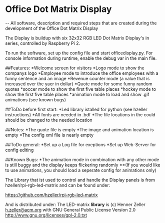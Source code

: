 # Office Dot Matrix Display
--
All software, description and required steps that are created during the development of the Office Dot Matrix Display

The Display is buildup with six 32x32 RGB LED Dot Matrix Display's in series, controlled by Raspberry Pi 2. 

To run the software, set up the config file and start officedisplay.py.
For console information during runtime, enable the debug var in the main file.

##Features:
*Welcome screen for visitors
*Logo mode to show the companys logo
*Employee mode to introduce the office employees with a funny sentence and an image
*Revenue counter mode (a value that is increased over the yaer in dollar)
*Quote mode for some funny random quotes
*soccer mode to show the first five table places
*hockey mode to show the first five table places
*animation mode to load and show .gif animations (see known bugs)

##ToDo before first start:
*Led library istalled for python (see hzeller instructions)
*All fonts are needed in .bdf
*The file locations in the could should be changed to the needed location

##Notes:
*The quote file is empty
*The image and animation location is empty
*The config xml file is nearly empty

##ToDo general:
*Set up a Log file for exeptions
*Set up Web-Server for config editing

##Known Bugs:
*The animation mode in combination with any other mode is still buggy and the display keeps flickering randomly
**(If you would like to use animations, you should load a seperate config for animations only)

The Library that ist used to control and handle the Display panels is from hzeller/rpi-rgb-led-matrix and can be found under:

<https://github.com/hzeller/rpi-rgb-led-matrix>

And is distributed under:
The LED-matrix **library** is (c) Henner Zeller <h.zeller@acm.org> with
GNU General Public License Version 2.0 <http://www.gnu.org/licenses/gpl-2.0.txt>





